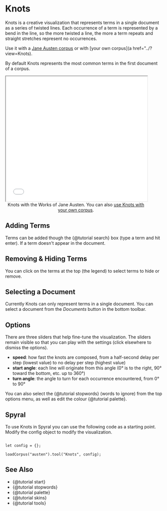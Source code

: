 # Knots

Knots is a creative visualization that represents terms in a single document as a series of twisted lines. Each 
occurrence of a term is represented by a bend in the line, so the more twisted a line, the more a term repeats and 
straight stretches represent no occurrences.

Use it with a [Jane Austen corpus](../?view=Knots&corpus=austen)</a> or with [your own corpus](a href="../? view=Knots).

By default Knots represents the most common terms in the first document of a corpus.

<iframe src="../tool/Knots/?corpus=austen&subtitle=The+Works+of+Jane+Austen" style="width: 90%; height: 400px;"></iframe>
<div style="width: 90%; text-align: center; margin-bottom: 1em;">Knots with the Works of Jane Austen. You can also <a href="../?view=Knots" target="_blank">use Knots with your own corpus</a>.</div>

## Adding Terms

Terms can be added though the {@tutorial search} box (type a term and hit enter). If a term doesn't appear in the 
document.

## Removing & Hiding Terms

You can click on the terms at the top (the legend) to select terms to hide or remove.

## Selecting a Document

Currently Knots can only represent terms in a single document. You can select a document from the _Documents_ button in the bottom toolbar.

## Options

There are three sliders that help fine-tune the visualization. The sliders remain visible so that you can play with the 
settings (click elsewhere to dismiss the options).

* **speed**: how fast the knots are composed, from a half-second delay per step (lowest value) to no delay per step (highest value)
* **start angle**: each line will originate from this angle (0&deg; is to the right, 90&deg; toward the bottom, etc. up to 360&deg;)
* **turn angle**: the angle to turn for each occurrence encountered, from 0&deg; to 90&deg;

You can also select the {@tutorial stopwords} (words to ignore) from the top options menu, as well as edit the colour
{@tutorial palette}.

## Spyral

To use Knots in Spyral you can use the following code as a starting point. Modify the config object to modify 
the visualization.

```

let config = {}; 

loadCorpus("austen").tool("Knots", config);

```

## See Also
- {@tutorial start}
- {@tutorial stopwords}
- {@tutorial palette}
- {@tutorial skins}
- {@tutorial tools}
